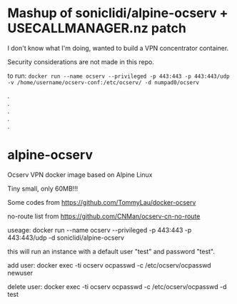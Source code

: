 # Mashup of soniclidi/alpine-ocserv + USECALLMANAGER.nz patch
  
I don't know what I'm doing, wanted to build a VPN concentrator container.  
  
Security considerations are not made in this repo.


to run: `docker run --name ocserv --privileged -p 443:443 -p 443:443/udp -v /home/username/ocserv-conf:/etc/ocserv/ -d numpad0/ocserv`  

.  
.  
.  
.  
.  


# alpine-ocserv
Ocserv VPN docker image based on Alpine Linux

Tiny small, only 60MB!!!

Some codes from https://github.com/TommyLau/docker-ocserv

no-route list from https://github.com/CNMan/ocserv-cn-no-route


useage: docker run --name ocserv --privileged -p 443:443 -p 443:443/udp -d soniclidi/alpine-ocserv

this will run an instance with a default user "test" and password "test".

add user: docker exec -ti ocserv ocpasswd -c /etc/ocserv/ocpasswd newuser

delete user: docker exec -ti ocserv ocpasswd -c /etc/ocserv/ocpasswd -d test
